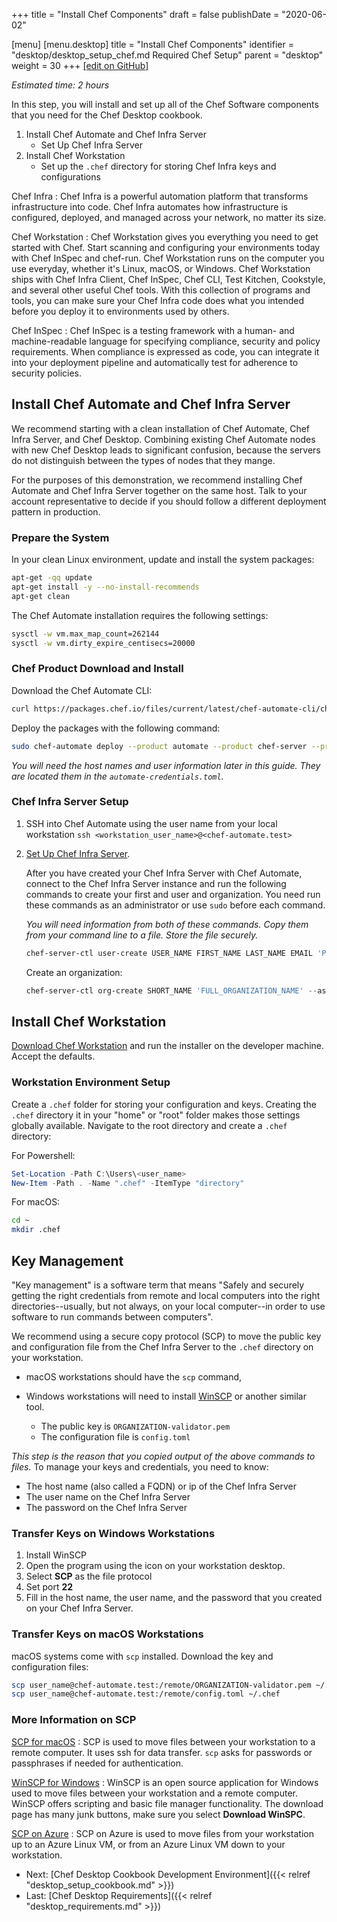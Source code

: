 +++
title = "Install Chef Components"
draft = false
publishDate = "2020-06-02"

[menu]
  [menu.desktop]
    title = "Install Chef Components"
    identifier = "desktop/desktop_setup_chef.md Required Chef Setup"
    parent = "desktop"
    weight = 30
+++
[\[edit on GitHub\]](https://github.com/chef/desktop-config/blob/master/docs-chef-io/content/desktop/desktop_setup_chef.md)

*Estimated time: 2 hours*

In this step, you will install and set up all of the Chef Software components that you need for the Chef Desktop cookbook.

1. Install Chef Automate and Chef Infra Server
   - Set Up Chef Infra Server
1. Install Chef Workstation
   - Set up the `.chef` directory for storing Chef Infra keys and configurations

Chef Infra
: Chef Infra is a powerful automation platform that transforms infrastructure into code. Chef Infra automates how infrastructure is configured, deployed, and managed across your network, no matter its size.

Chef Workstation
: Chef Workstation gives you everything you need to get started with Chef. Start scanning and configuring your environments today with Chef InSpec and chef-run. Chef Workstation runs on the computer you use everyday, whether it's Linux, macOS, or Windows.
Chef Workstation ships with Chef Infra Client, Chef InSpec, Chef CLI, Test Kitchen, Cookstyle, and several other useful Chef tools. With this collection of programs and tools, you can make sure your Chef Infra code does what you intended before you deploy it to environments used by others.

Chef InSpec
: Chef InSpec is a testing framework with a human- and machine-readable language for specifying compliance, security and policy requirements. When compliance is expressed as code, you can integrate it into your deployment pipeline and automatically test for adherence to security policies.

## Install Chef Automate and Chef Infra Server

We recommend starting with a clean installation of Chef Automate, Chef Infra Server, and Chef Desktop. Combining existing Chef Automate nodes with new Chef Desktop leads to significant confusion, because the servers do not distinguish between the types of nodes that they mange.

For the purposes of this demonstration, we recommend installing Chef Automate and Chef Infra Server together on the same host. Talk to your account representative to decide if you should follow a different deployment pattern in production.

### Prepare the System

In your clean Linux environment, update and install the system packages:

```bash
apt-get -qq update
apt-get install -y --no-install-recommends
apt-get clean
```

The Chef Automate installation requires the following settings:

```bash
sysctl -w vm.max_map_count=262144
sysctl -w vm.dirty_expire_centisecs=20000
```

### Chef Product Download and Install

Download the Chef Automate CLI:

```bash
curl https://packages.chef.io/files/current/latest/chef-automate-cli/chef-automate_linux_amd64zip | gunzip - > chef-automate && chmod +x chef-automate
```

Deploy the packages with the following command:

```bash
sudo chef-automate deploy --product automate --product chef-server --product desktop
```

*You will need the host names and user information later in this guide. They are located them in the `automate-credentials.toml`.*

### Chef Infra Server Setup

1. SSH into Chef Automate using the user name from your local workstation `ssh <workstation_user_name>@<chef-automate.test>`

1. [Set Up Chef Infra Server](https://automate.chef.io/docs/infra-server/#use-knife-with-chef-infra-server).

   After you have created your Chef Infra Server with Chef Automate, connect to the Chef Infra Server instance and run the following commands to create your first and user and organization. You need run these commands as an administrator or use `sudo` before each command.

   *You will need information from both of these commands. Copy them from your command line to a file. Store the file securely.*

    ```powershell
    chef-server-ctl user-create USER_NAME FIRST_NAME LAST_NAME EMAIL 'PASSWORD' --filename USER_NAME.pem
    ```

   Create an organization:

   ```powershell
   chef-server-ctl org-create SHORT_NAME 'FULL_ORGANIZATION_NAME' --association_user USER_NAME --filename ORGANIZATION-validator.pem
   ```

## Install Chef Workstation

[Download Chef Workstation](https://downloads.chef.io/chef-workstation) and run the installer on the developer machine. Accept the defaults.

### Workstation Environment Setup

Create a `.chef` folder for storing your configuration and keys. Creating the `.chef` directory it in your "home" or "root" folder makes those settings globally available. Navigate to the root directory and create a `.chef` directory:

  For Powershell:

  ```powershell
  Set-Location -Path C:\Users\<user_name>
  New-Item -Path . -Name ".chef" -ItemType "directory"
  ```

  For macOS:

  ```bash
  cd ~
  mkdir .chef
  ```

## Key Management

"Key management" is a software term that means "Safely and securely getting the right credentials from remote and local computers into the right directories--usually, but not always, on your local computer--in order to use software to run commands between computers".

We recommend using a secure copy protocol (SCP) to move the public key and configuration file from the Chef Infra Server to the `.chef` directory on your workstation.

- macOS workstations should have the `scp` command,
- Windows workstations will need to install [WinSCP](https://winscp.net/eng/index.php) or another similar tool.

  - The public key is `ORGANIZATION-validator.pem`
  - The configuration file is `config.toml`

*This step is the reason that you copied output of the above commands to files.* To manage your keys and credentials, you need to know:

- The host name (also called a FQDN) or ip of the Chef Infra Server
- The user name on the Chef Infra Server
- The password on the Chef Infra Server

### Transfer Keys on Windows Workstations

1. Install WinSCP
1. Open the program using the icon on your workstation desktop.
1. Select **SCP** as the file protocol
1. Set port **22**
1. Fill in the host name, the user name, and the password that you created on your Chef Infra Server.

### Transfer Keys on macOS Workstations

macOS systems come with `scp` installed. Download the key and configuration files:

```bash
scp user_name@chef-automate.test:/remote/ORGANIZATION-validator.pem ~/.chef
scp user_name@chef-automate.test:/remote/config.toml ~/.chef
```

### More Information on SCP

[SCP for macOS](https://linuxize.com/post/how-to-use-scp-command-to-securely-transfer-files/)
: SCP is used to move files between your workstation to a remote computer. It uses ssh for data transfer. `scp` asks for passwords or passphrases if needed for authentication.

[WinSCP for Windows](https://winscp.net/index.php)
: WinSCP is an open source application for Windows used to move files between your workstation and a remote computer. WinSCP offers scripting and basic file manager functionality. The download page has many junk buttons, make sure you select **Download WinSPC**.

[SCP on Azure](https://docs.microsoft.com/azure/virtual-machines/linux/copy-files-to-linux-vm-using-scp)
: SCP on Azure is used to move files from your workstation up to an Azure Linux VM, or from an Azure Linux VM down to your workstation.

- Next: [Chef Desktop Cookbook Development Environment]({{< relref "desktop_setup_cookbook.md" >}})
- Last: [Chef Desktop Requirements]({{< relref "desktop_requirements.md" >}})
